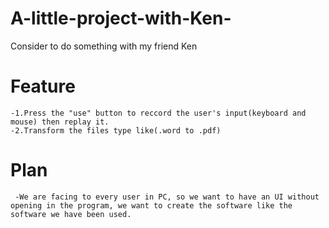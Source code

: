 # A-little-project-with-Ken-
Consider to do something with my friend Ken

# Feature
	-1.Press the "use" button to reccord the user's input(keyboard and mouse) then replay it.
   	-2.Transform the files type like(.word to .pdf)

# Plan
   	 -We are facing to every user in PC, so we want to have an UI without opening in the program, we want to create the software like the software we have been used.
